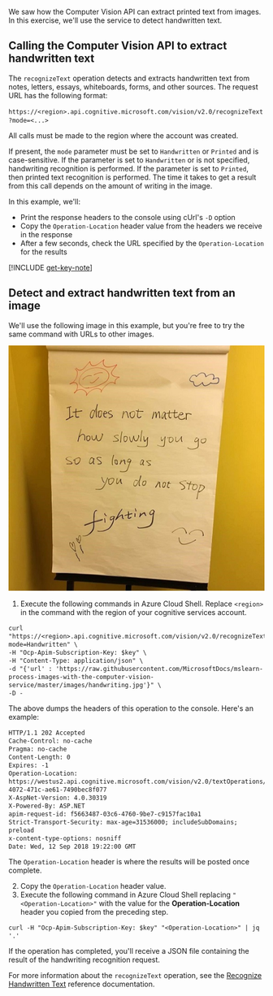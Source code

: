 We saw how the Computer Vision API can extract printed text from images. In this exercise, we'll use the service to detect handwritten text.

## Calling the Computer Vision API to extract handwritten text

The `recognizeText` operation detects and extracts handwritten text from notes, letters, essays, whiteboards, forms, and other sources. The request URL has the following format:

`https://<region>.api.cognitive.microsoft.com/vision/v2.0/recognizeText?mode=<...>`

All calls must be made to the region where the account was created.

If present, the `mode` parameter must be set to `Handwritten` or `Printed` and is case-sensitive. If the parameter is set to `Handwritten` or is not specified, handwriting recognition is performed. If the parameter is set to `Printed`, then printed text recognition is performed. The time it takes to get a result from this call depends on the amount of writing in the image.

In this example, we'll:

- Print the response headers to the console using cUrl's `-D` option
- Copy the `Operation-Location` header value from the headers we receive in the response
- After a few seconds, check the URL specified by the `Operation-Location` for the results

[!INCLUDE [get-key-note](./get-key.md)]

## Detect and extract handwritten text from an image

We'll use the following image in this example, but you're free to try the same command with URLs to other images.

![Picture of a handwriting sample on a note](../media/6-handwriting.jpg)

1. Execute the following commands in Azure Cloud Shell. Replace `<region>` in the command with the region of your cognitive services account.

```azurecli
curl "https://<region>.api.cognitive.microsoft.com/vision/v2.0/recognizeText?mode=Handwritten" \
-H "Ocp-Apim-Subscription-Key: $key" \
-H "Content-Type: application/json" \
-d "{'url' : 'https://raw.githubusercontent.com/MicrosoftDocs/mslearn-process-images-with-the-computer-vision-service/master/images/handwriting.jpg'}" \
-D - 
```

The above dumps the headers of this operation to the console. Here's an example:

```azurecli
HTTP/1.1 202 Accepted
Cache-Control: no-cache
Pragma: no-cache
Content-Length: 0
Expires: -1
Operation-Location: https://westus2.api.cognitive.microsoft.com/vision/v2.0/textOperations/d0e9b397-4072-471c-ae61-7490bec8f077
X-AspNet-Version: 4.0.30319
X-Powered-By: ASP.NET
apim-request-id: f5663487-03c6-4760-9be7-c9157fac10a1
Strict-Transport-Security: max-age=31536000; includeSubDomains; preload
x-content-type-options: nosniff
Date: Wed, 12 Sep 2018 19:22:00 GMT
```

The `Operation-Location` header is where the results will be posted once complete.

2. Copy the `Operation-Location` header value.
1. Execute the following command in Azure Cloud Shell replacing `"<Operation-Location>"` with the value for the **Operation-Location** header you copied from the preceding step.

```azurecli
curl -H "Ocp-Apim-Subscription-Key: $key" "<Operation-Location>" | jq '.'
```

If the operation has completed, you'll receive a JSON file containing the result of the handwriting recognition request.

For more information about the `recognizeText` operation, see the [Recognize Handwritten Text](https://westus.dev.cognitive.microsoft.com/docs/services/5adf991815e1060e6355ad44/operations/587f2c6a154055056008f200) reference documentation.